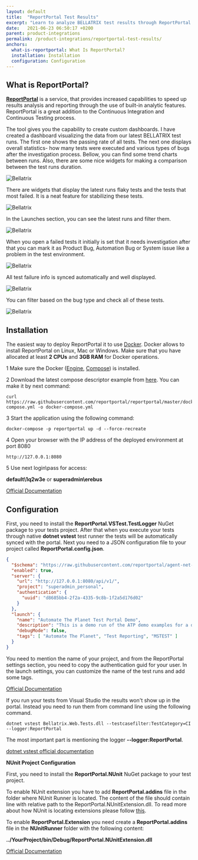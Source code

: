 ```yaml
---
layout: default
title:  "ReportPortal Test Results"
excerpt: "Learn to analyze BELLATRIX test results through ReportPortal."
date:   2021-06-23 06:50:17 +0200
parent: product-integrations
permalink: /product-integrations/reportportal-test-results/
anchors:
  what-is-reportportal: What Is ReportPortal?
  installation: Installation
  configuration: Configuration
---
```

What is ReportPortal?
-------
**[ReportPortal](http://reportportal.io/)** is a service, that provides increased capabilities to speed up results analysis and reporting through the use of built-in analytic features. ReportPortal is a great addition to the Continuous Integration and Continuous Testing process.

The tool gives you the capability to create custom dashboards. I have created a dashboard visualizing the data from our latest BELLATRIX test runs. The first one shows the passing rate of all tests. The next one displays overall statistics- how many tests were executed and various types of bugs after the investigation process. Bellow, you can find some trend charts between runs. Also, there are some nice widgets for making a comparison between the test runs duration. 

![Bellatrix](images/reportportal-configurable-dashboards.png)

There are widgets that display the latest runs flaky tests and the tests that most failed. It is a neat feature for stabilizing these tests.

![Bellatrix](images/reportportal-configurable-dashboards2.png)

In the Launches section, you can see the latest runs and filter them.

![Bellatrix](images/reportportal-all-launches.png)

When you open a failed tests it initially is set that it needs investigation after that you can mark it as Product Bug, Automation Bug or System issue like a problem in the test environment.

![Bellatrix](images/report-portal-investigation.png)

All test failure info is synced automatically and well displayed.

![Bellatrix](images/report-portal-errors-visualisation.png)

You can filter based on the bug type and check all of these tests.

![Bellatrix](images/reportportal-filters.png)


Installation
------------------
The easiest way to deploy ReportPortal it to use [Docker](https://docs.docker.com/). Docker allows to install ReportPortal on Linux, Mac or Windows. Make sure that you have allocated at least **2 CPUs** and **3GB RAM** for Docker operations.

1 Make sure the Docker ([Engine](https://docs.docker.com/engine/installation/), [Compose](https://docs.docker.com/compose/install/)) is installed.

2 Download the latest compose descriptor example from [here](https://github.com/reportportal/reportportal/blob/master/docker-compose.yml). You can make it by next command:

```
curl https://raw.githubusercontent.com/reportportal/reportportal/master/docker-compose.yml -o docker-compose.yml
```

3 Start the application using the following command:

```
docker-compose -p reportportal up -d --force-recreate
```

4 Open your browser with the IP address of the deployed environment at port 8080

```
http://127.0.0.1:8080
```

5 Use next login\pass for access:

**default\1q2w3e** or **superadmin\erebus**

[Official Documentation](http://reportportal.io/docs/Installation-steps)

Configuration
-------------
First, you need to install the **ReportPortal.VSTest.TestLogger** NuGet package to your tests project.
After that when you execute your tests through native **dotnet vstest** test runner the tests will be automatically synced with the portal. Next you need to a JSON configuration file to your project called **ReportPortal.config.json**.
```json
{
  "$schema": "https://raw.githubusercontent.com/reportportal/agent-net-vstest/master/ReportPortal.VSTest.TestLogger/ReportPortal.config.schema",
  "enabled": true,
  "server": {
    "url": "http://127.0.0.1:8080/api/v1/",
    "project": "superadmin_personal",
    "authentication": {
      "uuid": "d8685bb4-2f2a-4335-9c8b-1f2a5d176d02"
    }
  },
  "launch": {
    "name": "Automate The Planet Test Portal Demo",
    "description": "This is a demo run of the ATP demo examples for a demonstration of Test Portal integration with MSTest tests.",
    "debugMode": false,
    "tags": [ "Automate The Planet", "Test Reporting", "MSTEST" ]
  }
}
```
You need to mention the name of your project, and from the ReportPortal settings section, you need to copy the authentication guid for your user. In the launch settings, you can customize the name of the test runs and add some tags.

[Official Documentation](https://github.com/reportportal/agent-net-vstest)

If you run your tests from Visual Studio the results won't show up in the portal. Instead you need to run them from command line using the following command.

```
dotnet vstest Bellatrix.Web.Tests.dll --testcasefilter:TestCategory=CI --logger:ReportPortal
```

The most important part is mentioning the logger **--logger:ReportPortal**.

[dotnet vstest official documentation](https://docs.microsoft.com/en-us/dotnet/core/tools/dotnet-vstest?tabs=netcore21)

**NUnit Project Configuration**

First, you need to install the **ReportPortal.NUnit** NuGet package to your test project.

To enable NUnit extension you have to add **ReportPortal.addins** file in the folder where NUnit Runner is located. The content of the file should contain line with relative path to the ReportPortal.NUnitExtension.dll. To read more about how NUnit is locating extensions please follow [this](https://github.com/nunit/docs/wiki/Engine-Extensibility#locating-addins).

To enable **ReportPortal.Extension** you need create a **ReportPortal.addins** file in the **NUnitRunner** folder with the following content:

**../YourProject/bin/Debug/ReportPortal.NUnitExtension.dll**

[Official Documentation](https://github.com/reportportal/agent-net-nunit)